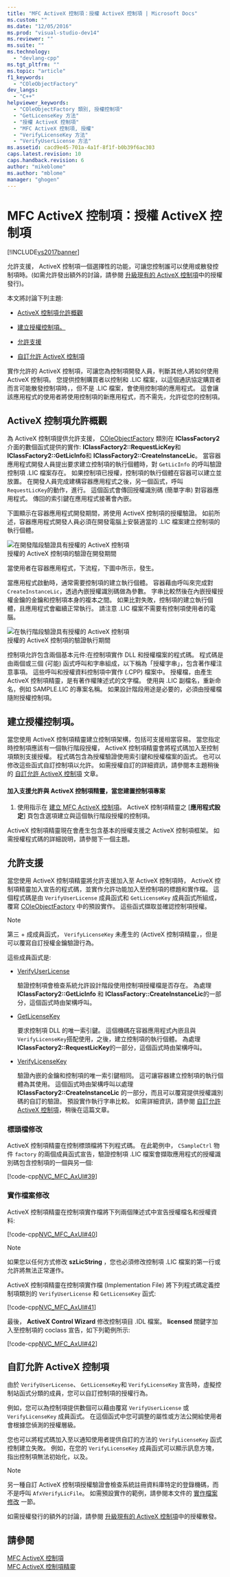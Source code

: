 ```yaml
---
title: "MFC ActiveX 控制項：授權 ActiveX 控制項 | Microsoft Docs"
ms.custom: ""
ms.date: "12/05/2016"
ms.prod: "visual-studio-dev14"
ms.reviewer: ""
ms.suite: ""
ms.technology: 
  - "devlang-cpp"
ms.tgt_pltfrm: ""
ms.topic: "article"
f1_keywords: 
  - "COleObjectFactory"
dev_langs: 
  - "C++"
helpviewer_keywords: 
  - "COleObjectFactory 類別, 授權控制項"
  - "GetLicenseKey 方法"
  - "授權 ActiveX 控制項"
  - "MFC ActiveX 控制項, 授權"
  - "VerifyLicenseKey 方法"
  - "VerifyUserLicense 方法"
ms.assetid: cacd9e45-701a-4a1f-8f1f-b0b39f6ac303
caps.latest.revision: 10
caps.handback.revision: 6
author: "mikeblome"
ms.author: "mblome"
manager: "ghogen"
---
```

# MFC ActiveX 控制項：授權 ActiveX 控制項
[!INCLUDE[vs2017banner](../assembler/inline/includes/vs2017banner.md)]

允許支援， ActiveX 控制項一個選擇性的功能，可讓您控制誰可以使用或散發控制項時。\(如需允許發出額外的討論，請參閱 [升級現有的 ActiveX 控制項](../mfc/upgrading-an-existing-activex-control.md)中的授權發行\)。  
  
 本文將討論下列主題:  
  
-   [ActiveX 控制項允許概觀](#_core_overview_of_activex_control_licensing)  
  
-   [建立授權控制項。](#_core_creating_a_licensed_control)  
  
-   [允許支援](#_core_licensing_support)  
  
-   [自訂允許 ActiveX 控制項](#_core_customizing_the_licensing_of_an_activex_control)  
  
 實作允許的 ActiveX 控制項，可讓您為控制項開發人員，判斷其他人將如何使用 ActiveX 控制項。  您提供控制購買者以控制和 .LIC 檔案，以這個通訊協定購買者而言可能散發控制項時，，但不是 .LIC 檔案，會使用控制項的應用程式。  這會讓該應用程式的使用者將使用控制項的新應用程式，而不需先，允許從您的控制項。  
  
##  <a name="_core_overview_of_activex_control_licensing"></a> ActiveX 控制項允許概觀  
 為 ActiveX 控制項提供允許支援， [COleObjectFactory](../mfc/reference/coleobjectfactory-class.md) 類別在 **IClassFactory2** 介面的數個函式提供的實作: **IClassFactory2::RequestLicKey**和 **IClassFactory2::GetLicInfo**和 **IClassFactory2::CreateInstanceLic**。  當容器應用程式開發人員提出要求建立控制項的執行個體時，對 `GetLicInfo` 的呼叫驗證控制項 .LIC 檔案存在。  如果控制項已授權，控制項的執行個體在容器可以建立並放置。  在開發人員完成建構容器應用程式之後，另一個函式，呼叫 `RequestLicKey`的動作，進行。  這個函式會傳回授權識別碼 \(簡單字串\) 對容器應用程式。  傳回的索引鍵在應用程式接著會內嵌。  
  
 下圖顯示在容器應用程式開發期間，將使用 ActiveX 控制項的授權驗證。  如前所述，容器應用程式開發人員必須在開發電腦上安裝適當的 .LIC 檔案建立控制項的執行個體。  
  
 ![在開發階段驗證具有授權的 ActiveX 控制項](../mfc/media/vc374d1.png "vc374D1")  
授權的 ActiveX 控制項的驗證在開發期間  
  
 當使用者在容器應用程式，下流程，下圖中所示，發生。  
  
 當應用程式啟動時，通常需要控制項的建立執行個體。  容器藉由呼叫來完成對 `CreateInstanceLic`，透過內嵌授權識別碼做為參數。  字串比較然後在內嵌授權授權金鑰的金鑰和控制項本身的複本之間。  如果比對失敗，控制項的建立執行個體，且應用程式會繼續正常執行。  請注意 .LIC 檔案不需要有控制項使用者的電腦。  
  
 ![在執行階段驗證具有授權的 ActiveX 控制項](../mfc/media/vc374d2.png "vc374D2")  
授權的 ActiveX 控制項的驗證執行期間  
  
 控制項允許包含兩個基本元件:在控制項實作 DLL 和授權檔案的程式碼。  程式碼是由兩個或三個 \(可能\) 函式呼叫和字串組成，以下稱為「授權字串」，包含著作權注意事項。  這些呼叫和授權資料控制項中實作 \(.CPP\) 檔案中。  授權檔，由產生 ActiveX 控制項精靈，是有著作權陳述式的文字檔。  使用與 .LIC 副檔名，重新命名，例如 SAMPLE.LIC 的專案名稱。  如果設計階段用途是必要的，必須由授權檔隨附授權控制項。  
  
##  <a name="_core_creating_a_licensed_control"></a> 建立授權控制項。  
 當您使用 ActiveX 控制項精靈建立控制項架構，包括可支援相當容易。  當您指定時控制項應該有一個執行階段授權， ActiveX 控制項精靈會將程式碼加入至控制項類別支援授權。  程式碼包含為授權驗證使用索引鍵和授權檔案的函式。  也可以修改這些函式自訂控制項以允許。  如需授權自訂的詳細資訊，請參閱本主題稍後的 [自訂允許 ActiveX 控制項](#_core_customizing_the_licensing_of_an_activex_control) 文章。  
  
#### 加入支援允許與 ActiveX 控制項精靈，當您建置控制項專案  
  
1.  使用指示在 [建立 MFC ActiveX 控制項](../mfc/reference/creating-an-mfc-activex-control.md)。  ActiveX 控制項精靈之 \[**應用程式設定**\] 頁包含選項建立與這個執行階段授權的控制項。  
  
 ActiveX 控制項精靈現在會產生包含基本的授權支援之 ActiveX 控制項框架。  如需授權程式碼的詳細說明，請參閱下一個主題。  
  
##  <a name="_core_licensing_support"></a> 允許支援  
 當您使用 ActiveX 控制項精靈將允許支援加入至 ActiveX 控制項時， ActiveX 控制項精靈加入宣告的程式碼，並實作允許功能加入至控制項的標題和實作檔。  這個程式碼是由 `VerifyUserLicense` 成員函式和 `GetLicenseKey` 成員函式所組成，覆寫 [COleObjectFactory](../mfc/reference/coleobjectfactory-class.md) 中的預設實作。  這些函式擷取並確認控制項授權。  
  
> [!NOTE]
>  第三 \+ 成成員函式， `VerifyLicenseKey` 未產生的 \(ActiveX 控制項精靈，，但是可以覆寫自訂授權金鑰驗證行為。  
  
 這些成員函式是:  
  
-   [VerifyUserLicense](../Topic/COleObjectFactory::VerifyUserLicense.md)  
  
     驗證控制項會檢查系統允許設計階段使用控制項授權檔是否存在。  為處理 **IClassFactory2::GetLicInfo** 和 **IClassFactory::CreateInstanceLic**的一部分，這個函式時由架構呼叫。  
  
-   [GetLicenseKey](../Topic/COleObjectFactory::GetLicenseKey.md)  
  
     要求控制項 DLL 的唯一索引鍵。  這個機碼在容器應用程式內嵌且與 `VerifyLicenseKey`搭配使用，之後，建立控制項的執行個體。  為處理 **IClassFactory2::RequestLicKey**的一部分，這個函式時由架構呼叫。  
  
-   [VerifyLicenseKey](../Topic/COleObjectFactory::VerifyLicenseKey.md)  
  
     驗證內嵌的金鑰和控制項的唯一索引鍵相同。  這可讓容器建立控制項的執行個體為其使用。  這個函式時由架構呼叫以處理 **IClassFactory2::CreateInstanceLic** 的一部分，而且可以覆寫提供授權識別碼的自訂的驗證。  預設實作執行字串比較。  如需詳細資訊，請參閱 [自訂允許 ActiveX 控制項](#_core_customizing_the_licensing_of_an_activex_control)，稍後在這篇文章。  
  
###  <a name="_core_header_file_modifications"></a> 標頭檔修改  
 ActiveX 控制項精靈在控制標頭檔將下列程式碼。  在此範例中， `CSampleCtrl` 物件 `factory` 的兩個成員函式宣告，驗證控制項 .LIC 檔案會擷取應用程式的授權識別碼包含控制項的一個與另一個:  
  
 [!code-cpp[NVC_MFC_AxUI#39](../mfc/codesnippet/CPP/mfc-activex-controls-licensing-an-activex-control_1.h)]  
  
###  <a name="_core_implementation_file_modifications"></a> 實作檔案修改  
 ActiveX 控制項精靈在控制項實作檔將下列兩個陳述式中宣告授權檔名和授權資料:  
  
 [!code-cpp[NVC_MFC_AxUI#40](../mfc/codesnippet/CPP/mfc-activex-controls-licensing-an-activex-control_2.cpp)]  
  
> [!NOTE]
>  如果您以任何方式修改 **szLicString** ，您也必須修改控制項 .LIC 檔案的第一行或允許將無法正常運作。  
  
 ActiveX 控制項精靈在控制項實作檔 \(Implementation File\) 將下列程式碼定義控制項類別的 `VerifyUserLicense` 和 `GetLicenseKey` 函式:  
  
 [!code-cpp[NVC_MFC_AxUI#41](../mfc/codesnippet/CPP/mfc-activex-controls-licensing-an-activex-control_3.cpp)]  
  
 最後， **ActiveX Control Wizard** 修改控制項目 .IDL 檔案。  **licensed** 關鍵字加入至控制項的 coclass 宣告，如下列範例所示:  
  
 [!code-cpp[NVC_MFC_AxUI#42](../mfc/codesnippet/CPP/mfc-activex-controls-licensing-an-activex-control_4.idl)]  
  
##  <a name="_core_customizing_the_licensing_of_an_activex_control"></a> 自訂允許 ActiveX 控制項  
 由於 `VerifyUserLicense`、 `GetLicenseKey`和 `VerifyLicenseKey` 宣告時，虛擬控制站函式分類的成員，您可以自訂控制項的授權行為。  
  
 例如，您可以為控制項提供數個可以藉由覆寫 `VerifyUserLicense` 或 `VerifyLicenseKey` 成員函式。  在這個函式中您可調整的屬性或方法公開給使用者會根據您偵測的授權層級。  
  
 您也可以將程式碼加入至以通知使用者提供自訂的方法的 `VerifyLicenseKey` 函式控制建立失敗。  例如，在您的 `VerifyLicenseKey` 成員函式可以顯示訊息方塊，指出控制項無法初始化，以及。  
  
> [!NOTE]
>  另一種自訂 ActiveX 控制項授權驗證會檢查系統註冊資料庫特定的登錄機碼，而不是呼叫 `AfxVerifyLicFile`。  如需預設實作的範例，請參閱本文件的 [實作檔案修改](#_core_implementation_file_modifications) 一節。  
  
 如需授權發行的額外的討論，請參閱 [升級現有的 ActiveX 控制項](../mfc/upgrading-an-existing-activex-control.md)中的授權散發。  
  
## 請參閱  
 [MFC ActiveX 控制項](../mfc/mfc-activex-controls.md)   
 [MFC ActiveX 控制項精靈](../mfc/reference/mfc-activex-control-wizard.md)